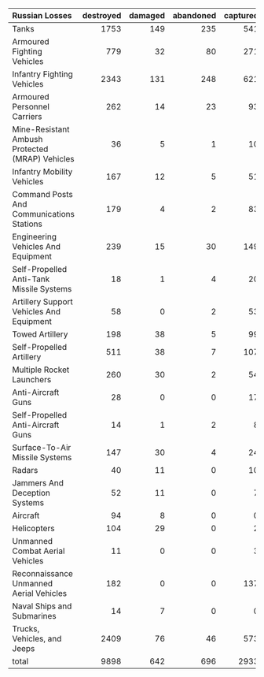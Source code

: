 | Russian Losses                                   |   destroyed |   damaged |   abandoned |   captured |   total |
|:-------------------------------------------------|------------:|----------:|------------:|-----------:|--------:|
| Tanks                                            |        1753 |       149 |         235 |        541 |    2678 |
| Armoured Fighting Vehicles                       |         779 |        32 |          80 |        271 |    1162 |
| Infantry Fighting Vehicles                       |        2343 |       131 |         248 |        621 |    3343 |
| Armoured Personnel Carriers                      |         262 |        14 |          23 |         93 |     392 |
| Mine-Resistant Ambush Protected  (MRAP) Vehicles |          36 |         5 |           1 |         10 |      52 |
| Infantry Mobility Vehicles                       |         167 |        12 |           5 |         51 |     235 |
| Command Posts And Communications Stations        |         179 |         4 |           2 |         83 |     268 |
| Engineering Vehicles And Equipment               |         239 |        15 |          30 |        149 |     433 |
| Self-Propelled Anti-Tank Missile Systems         |          18 |         1 |           4 |         20 |      43 |
| Artillery Support Vehicles And Equipment         |          58 |         0 |           2 |         53 |     113 |
| Towed Artillery                                  |         198 |        38 |           5 |         99 |     340 |
| Self-Propelled Artillery                         |         511 |        38 |           7 |        107 |     663 |
| Multiple Rocket Launchers                        |         260 |        30 |           2 |         54 |     346 |
| Anti-Aircraft Guns                               |          28 |         0 |           0 |         17 |      45 |
| Self-Propelled Anti-Aircraft Guns                |          14 |         1 |           2 |          8 |      25 |
| Surface-To-Air Missile Systems                   |         147 |        30 |           4 |         24 |     205 |
| Radars                                           |          40 |        11 |           0 |         10 |      61 |
| Jammers And Deception Systems                    |          52 |        11 |           0 |          7 |      70 |
| Aircraft                                         |          94 |         8 |           0 |          0 |     102 |
| Helicopters                                      |         104 |        29 |           0 |          2 |     135 |
| Unmanned Combat Aerial Vehicles                  |          11 |         0 |           0 |          3 |      14 |
| Reconnaissance Unmanned Aerial Vehicles          |         182 |         0 |           0 |        137 |     319 |
| Naval Ships and Submarines                       |          14 |         7 |           0 |          0 |      21 |
| Trucks, Vehicles, and Jeeps                      |        2409 |        76 |          46 |        573 |    3104 |
| total                                            |        9898 |       642 |         696 |       2933 |   14169 |